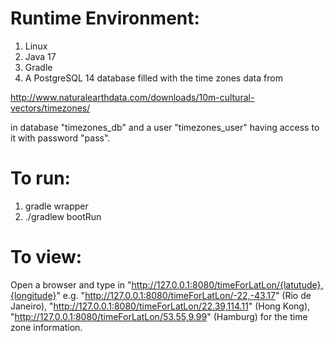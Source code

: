 # Runtime Environment:
1. Linux
2. Java 17
3. Gradle
4. A PostgreSQL 14 database filled with the time zones data from 

http://www.naturalearthdata.com/downloads/10m-cultural-vectors/timezones/

in database "timezones_db" and a user "timezones_user" having access to it with password "pass".

# To run:
1. gradle wrapper
2. ./gradlew bootRun

# To view:
Open a browser and type in
"http://127.0.0.1:8080/timeForLatLon/{latutude},{longitude}"
e.g.
"http://127.0.0.1:8080/timeForLatLon/-22,-43.17" (Rio de Janeiro),
"http://127.0.0.1:8080/timeForLatLon/22.39,114.11" (Hong Kong),
"http://127.0.0.1:8080/timeForLatLon/53.55,9.99" (Hamburg)
for the time zone information.
